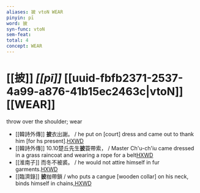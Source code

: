 ```yaml
---
aliases: 披 vtoN WEAR
pinyin: pī
word: 披
syn-func: vtoN
sem-feat: 
total: 4
concept: WEAR 
---
```

# [[披]] *[[pī]]*  [[uuid-fbfb2371-2537-4a99-a876-41b15ec2463c|vtoN]] [[WEAR]]
throw over the shoulder; wear
 - [[韓詩外傳]] **披**衣出謝。 / he put on [court] dress and came out to thank him [for hs present].[HXWD](https://hxwd.org/textview.html?location=KR1c0066_tls_008-1a.31)
 - [[韓詩外傳]] 10.10楚丘先生**披**蓑帶索， / Master Ch'u-ch'iu came dressed in a grass raincoat and wearing a rope for a belt[HXWD](https://hxwd.org/textview.html?location=KR1c0066_tls_010-10a.2)
 - [[淮南子]] 而冬不被裘。 / he would not attire himself in fur garments.[HXWD](https://hxwd.org/textview.html?location=KR3j0010_tls_009-41a.54)
 - [[臨濟錄]] **披**枷帶鎖 / who puts a cangue [wooden collar] on his neck, binds himself in chains,[HXWD](https://hxwd.org/textview.html?location=KR6q0053_T_001-0501a.41)